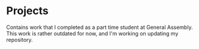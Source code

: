 # Projects
Contains work that I completed as a part time student at General Assembly. This work is rather outdated for now, and I'm working on updating my repository.
